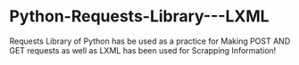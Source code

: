 # Python-Requests-Library---LXML
Requests Library of Python has be used as a practice for Making POST AND GET requests as well as LXML has been used for Scrapping Information!
